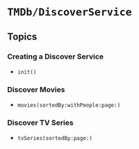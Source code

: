 # ``TMDb/DiscoverService``

## Topics

### Creating a Discover Service

- ``init()``

### Discover Movies

- ``movies(sortedBy:withPeople:page:)``

### Discover TV Series

- ``tvSeries(sortedBy:page:)``
